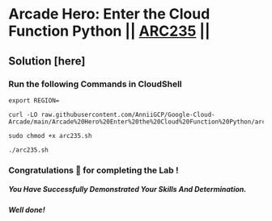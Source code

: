 # Arcade Hero: Enter the Cloud Function Python || [ARC235](https://www.cloudskillsboost.google/focuses/98837?parent=catalog) ||

## Solution [here] 

### Run the following Commands in CloudShell

```
export REGION=
```
```
curl -LO raw.githubusercontent.com/AnniiGCP/Google-Cloud-Arcade/main/Arcade%20Hero%20Enter%20the%20Cloud%20Function%20Python/arc235.sh

sudo chmod +x arc235.sh

./arc235.sh
```

### Congratulations 🎉 for completing the Lab !

##### *You Have Successfully Demonstrated Your Skills And Determination.*

#### *Well done!*

 

 

